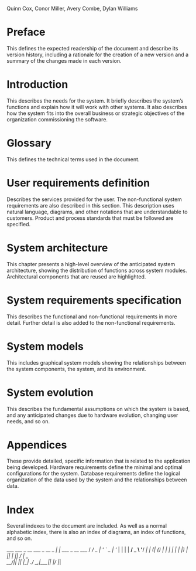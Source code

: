 Quinn Cox, Conor Miller, Avery Combe, Dylan Williams  

# Preface
This defines the expected readership of the document and describe its
version history, including a rationale for the creation of a new version and a
summary of the changes made in each version.

# Introduction
This describes the needs for the system. It briefly describes the
system’s functions and explain how it will work with other systems. It
also describes how the system fits into the overall business or strategic
objectives of the organization commissioning the software.

# Glossary
This defines the technical terms used in the document.

# User requirements definition
Describes the services provided for the user. The non-functional
system requirements are also described in this section. This
description uses natural language, diagrams, and other notations that are
understandable to customers. Product and process standards that must be
followed are specified.

# System architecture
This chapter presents a high-level overview of the anticipated system
architecture, showing the distribution of functions across system modules.
Architectural components that are reused are highlighted.

# System requirements specification
This describes the functional and non-functional requirements in more
detail. Further detail is also added to the non-functional
requirements.

# System models 
This includes graphical system models showing the relationships between
the system components, the system, and its environment.

# System evolution
This describes the fundamental assumptions on which the system is
based, and any anticipated changes due to hardware evolution, changing
user needs, and so on.

# Appendices
These provide detailed, specific information that is related to the
application being developed. Hardware requirements define the minimal
and optimal configurations for the system. Database requirements define 
the logical organization of the data used by the system and the
relationships between data.

# Index
Several indexes to the document are included. As well as a normal
alphabetic index, there is also an index of diagrams, an index of functions,
and so on.




   ___ ___  _ __ ___  _ __  _   _| |_ ___ _ __ ___ 
  / __/ _ \| '_ ` _ \| '_ \| | | | __/ _ \ '__/ __|
 | (_| (_) | | | | | | |_) | |_| | ||  __/ |  \__ \
  \___\___/|_| |_| |_| .__/ \__,_|\__\___|_|  |___/
                     |_|     

